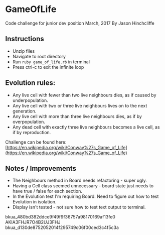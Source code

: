 # GameOfLife

Code challenge for junior dev position
March, 2017
By Jason Hinchcliffe

## Instructions
- Unzip files
- Navigate to root directory
- Run `ruby game_of_life.rb` in terminal
- Press ctrl-c to exit the infinite loop

## Evolution rules:
- Any live cell with fewer than two live neighbours dies, as if caused by underpopulation.
- Any live cell with two or three live neighbours lives on to the next generation.
- Any live cell with more than three live neighbours dies, as if by overpopulation.
- Any dead cell with exactly three live neighbours becomes a live cell, as if by reproduction.

Challenge can be found here: [https://en.wikipedia.org/wiki/Conway%27s_Game_of_Life](https://en.wikipedia.org/wiki/Conway%27s_Game_of_Life)

## Notes / Improvements
- The Neighbours method in Board needs refactoring - super ugly.
- Having a Cell class seemed unnecessary - board state just needs to have true / false for each section.
- In the Evolution test I'm requiring Board. Need to figure out how to test Evolution in isolation.
- Display isn't tested - not sure how to test text output to terminal.

bkua_480bd382ddce9f49f9f36757a98170169af13fe0
AKIA3FHJR7O4B2UJ3FHJ
bkua_d130de8752052014f295749c06f00ced3c4f5c3a
